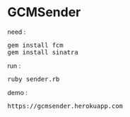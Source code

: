 GCMSender
=========
need :
<pre>
gem install fcm
gem install sinatra
</pre>

run : 
<pre>
ruby sender.rb
</pre>


demo :
<pre>
https://gcmsender.herokuapp.com
</pre>